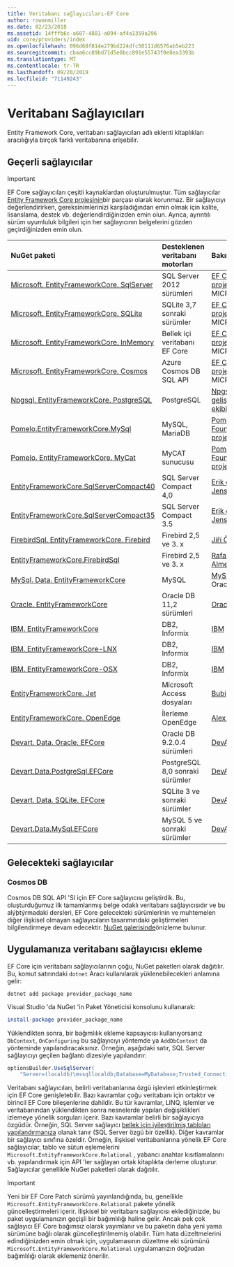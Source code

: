 ```yaml
---
title: Veritabanı sağlayıcıları-EF Core
author: rowanmiller
ms.date: 02/23/2018
ms.assetid: 14fffb6c-a687-4881-a094-af4a1359a296
uid: core/providers/index
ms.openlocfilehash: 096d68f814e279bd224dfc50111d6576ab5eb223
ms.sourcegitcommit: cbaa6cc89bd71d5e0bcc891e55743f0e8ea3393b
ms.translationtype: MT
ms.contentlocale: tr-TR
ms.lasthandoff: 09/20/2019
ms.locfileid: "71149243"
---
```

# <a name="database-providers"></a>Veritabanı Sağlayıcıları

Entity Framework Core, veritabanı sağlayıcıları adlı eklenti kitaplıkları aracılığıyla birçok farklı veritabanına erişebilir.

## <a name="current-providers"></a>Geçerli sağlayıcılar
> [!IMPORTANT]  
> EF Core sağlayıcıları çeşitli kaynaklardan oluşturulmuştur. Tüm sağlayıcılar [Entity Framework Core projesinin](https://github.com/aspnet/EntityFrameworkCore)bir parçası olarak korunmaz. Bir sağlayıcıyı değerlendirirken, gereksinimlerinizi karşıladığından emin olmak için kalite, lisanslama, destek vb. değerlendirdiğinizden emin olun. Ayrıca, ayrıntılı sürüm uyumluluk bilgileri için her sağlayıcının belgelerini gözden geçirdiğinizden emin olun.

| NuGet paketi                                                                                                        | Desteklenen veritabanı motorları | Bakımcı/satıcı                                                           | Notlar/gereksinimler | Faydalı bağlantılar                                                                                                                                                                                       |
|:---------------------------------------------------------------------------------------------------------------------|:---------------------------|:------------------------------------------------------------------------------|:---------------------|:---------------------------------------------------------------------------------------------------------------------------------------------------------------------------------------------------|
| [Microsoft. EntityFrameworkCore. SqlServer](https://www.nuget.org/packages/Microsoft.EntityFrameworkCore.SqlServer)    | SQL Server 2012 sürümleri    | [EF Core projesi](https://github.com/aspnet/EntityFrameworkCore/) MICROSOFT |                      | [belgeler](xref:core/providers/sql-server/index)                                                                                                                                                       |
| [Microsoft. EntityFrameworkCore. SQLite](https://www.nuget.org/packages/Microsoft.EntityFrameworkCore.Sqlite)          | SQLite 3,7 sonraki sürümler         | [EF Core projesi](https://github.com/aspnet/EntityFrameworkCore/) MICROSOFT |                      | [belgeler](xref:core/providers/sqlite/index)                                                                                                                                                           |
| [Microsoft. EntityFrameworkCore. InMemory](https://www.nuget.org/packages/Microsoft.EntityFrameworkCore.InMemory)      | Bellek içi veritabanı EF Core | [EF Core projesi](https://github.com/aspnet/EntityFrameworkCore/) MICROSOFT | Yalnızca test için     | [belgeler](xref:core/providers/in-memory/index)                                                                                                                                                        |
| [Microsoft. EntityFrameworkCore. Cosmos](https://www.nuget.org/packages/Microsoft.EntityFrameworkCore.Cosmos)          | Azure Cosmos DB SQL API    | [EF Core projesi](https://github.com/aspnet/EntityFrameworkCore/) MICROSOFT |                      | [belgeler](xref:core/providers/cosmos/index)                                                                                         |
| [Npgsql. EntityFrameworkCore. PostgreSQL](https://www.nuget.org/packages/Npgsql.EntityFrameworkCore.PostgreSQL)        | PostgreSQL                 | [Npgsql geliştirme ekibi](https://github.com/npgsql)                          |                      | [belgeler](http://www.npgsql.org/efcore/index.html)                                                                                                                                                    |
| [Pomelo.EntityFrameworkCore.MySql](https://www.nuget.org/packages/Pomelo.EntityFrameworkCore.MySql)                  | MySQL, MariaDB             | [Pomelo Foundation projesi](https://github.com/PomeloFoundation)              |                      | [Benioku](https://github.com/PomeloFoundation/Pomelo.EntityFrameworkCore.MySql/blob/master/README.md)                                                                                               |
| [Pomelo. EntityFrameworkCore. MyCat](https://www.nuget.org/packages/Pomelo.EntityFrameworkCore.MyCat)                  | MyCAT sunucusu               | [Pomelo Foundation projesi](https://github.com/PomeloFoundation)              | Yalnızca ön sürüm      | [Benioku](https://github.com/PomeloFoundation/Pomelo.EntityFrameworkCore.MyCat/blob/master/README.md)                                                                                               |
| [EntityFrameworkCore.SqlServerCompact40](https://www.nuget.org/packages/EntityFrameworkCore.SqlServerCompact40)      | SQL Server Compact 4,0     | [Erik ejlskov Jensen](https://github.com/ErikEJ/)                             | .NET Framework       | [wiki](https://github.com/ErikEJ/EntityFramework.SqlServerCompact/wiki/Using-EF-Core-with-SQL-Server-Compact-in-Traditional-.NET-Applications)                                                     |
| [EntityFrameworkCore.SqlServerCompact35](https://www.nuget.org/packages/EntityFrameworkCore.SqlServerCompact35)      | SQL Server Compact 3.5     | [Erik ejlskov Jensen](https://github.com/ErikEJ/)                             | .NET Framework       | [wiki](https://github.com/ErikEJ/EntityFramework.SqlServerCompact/wiki/Using-EF-Core-with-SQL-Server-Compact-in-Traditional-.NET-Applications)                                                     |
| [FirebirdSql. EntityFrameworkCore. Firebird](https://www.nuget.org/packages/FirebirdSql.EntityFrameworkCore.Firebird/) | Firebird 2,5 ve 3. x       | [Jiří Činčura](https://github.com/cincuranet)                                 |                      | [belgeler](https://github.com/cincuranet/FirebirdSql.Data.FirebirdClient/blob/master/Provider/docs/entity-framework-core.md)                                                                           |
| [EntityFrameworkCore.FirebirdSql](https://www.nuget.org/packages/EntityFrameworkCore.FirebirdSql/)                   | Firebird 2,5 ve 3. x       | [Rafael Almeida](https://github.com/ralmsdeveloper)                           |                      | [wiki](https://github.com/ralmsdeveloper/EntityFrameworkCore.FirebirdSQL/wiki)                                                                                                                     |
| [MySql. Data. EntityFrameworkCore](https://www.nuget.org/packages/MySql.Data.EntityFrameworkCore)                      | MySQL                      | [MySQL projesi](http://dev.mysql.com) Oracle                                |                      | [belgeler](https://dev.mysql.com/doc/connector-net/en/connector-net-entityframework-core.html)                                                                                                         |
| [Oracle. EntityFrameworkCore](https://www.nuget.org/packages/Oracle.EntityFrameworkCore/)                             | Oracle DB 11,2 sürümleri     | [Oracle](https://www.oracle.com/technetwork/topics/dotnet/)                   | Ön sürüm           | [Websitesi](https://www.oracle.com/technetwork/topics/dotnet/)                                                                                                                                       |
| [IBM. EntityFrameworkCore](https://www.nuget.org/packages/IBM.EntityFrameworkCore)                                    | DB2, Informix              | [IBM](https://ibm.com)                                                        | Windows sürümü      | [lenemeyen](https://www.ibm.com/developerworks/community/blogs/96960515-2ea1-4391-8170-b0515d08e4da/entry/Creating_Entity_Data_Model_using_IBM_Data_Server_providers_for_Entity_Framework_Core?lang=en) |
| [IBM. EntityFrameworkCore-LNX](https://www.nuget.org/packages/IBM.EntityFrameworkCore-lnx)                            | DB2, Informix              | [IBM](https://ibm.com)                                                        | Linux sürümü        | [lenemeyen](https://www.ibm.com/developerworks/community/blogs/96960515-2ea1-4391-8170-b0515d08e4da/entry/Creating_Entity_Data_Model_using_IBM_Data_Server_providers_for_Entity_Framework_Core?lang=en) |
| [IBM. EntityFrameworkCore-OSX](https://www.nuget.org/packages/IBM.EntityFrameworkCore-osx)                            | DB2, Informix              | [IBM](https://ibm.com)                                                        | macOS sürümü        | [lenemeyen](https://www.ibm.com/developerworks/community/blogs/96960515-2ea1-4391-8170-b0515d08e4da/entry/Creating_Entity_Data_Model_using_IBM_Data_Server_providers_for_Entity_Framework_Core?lang=en) |
| [EntityFrameworkCore. Jet](https://www.nuget.org/packages/EntityFrameworkCore.Jet/)                                   | Microsoft Access dosyaları     | [Bubi](https://github.com/bubibubi)                                           | .NET Framework       | [Benioku](https://github.com/bubibubi/EntityFrameworkCore.Jet/blob/master/docs/README.md)                                                                                                           |
| [EntityFrameworkCore. OpenEdge](https://www.nuget.org/packages/EntityFrameworkCore.OpenEdge/)                         | İlerleme OpenEdge          | [Alex Wiese](https://github.com/alexwiese)                                    |                      | [Benioku](https://github.com/alexwiese/EntityFrameworkCore.OpenEdge/blob/master/README.md)                                                                                                          |
| [Devart. Data. Oracle. EFCore](https://www.nuget.org/packages/Devart.Data.Oracle.EFCore/)                               | Oracle DB 9.2.0.4 sürümleri  | [DevArt](https://www.devart.com/)                                             | Ödenmemiş                 | [belgeler](https://www.devart.com/dotconnect/oracle/docs/)                                                                                                                                             |
| [Devart.Data.PostgreSql.EFCore](https://www.nuget.org/packages/Devart.Data.PostgreSql.EFCore/)                       | PostgreSQL 8,0 sonraki sürümler     | [DevArt](https://www.devart.com/)                                             | Ödenmemiş                 | [belgeler](https://www.devart.com/dotconnect/postgresql/docs/)                                                                                                                                         |
| [Devart. Data. SQLite. EFCore](https://www.nuget.org/packages/Devart.Data.SQLite.EFCore/)                               | SQLite 3 ve sonraki sürümler           | [DevArt](https://www.devart.com/)                                             | Ödenmemiş                 | [belgeler](https://www.devart.com/dotconnect/sqlite/docs/)                                                                                                                                             |
| [Devart.Data.MySql.EFCore](https://www.nuget.org/packages/Devart.Data.MySql.EFCore/)                                 | MySQL 5 ve sonraki sürümler            | [DevArt](https://www.devart.com/)                                             | Ödenmemiş                 | [belgeler](https://www.devart.com/dotconnect/mysql/docs/)                                                                                                                                              |

## <a name="future-providers"></a>Gelecekteki sağlayıcılar

### <a name="cosmos-db"></a>Cosmos DB

Cosmos DB SQL API 'SI için EF Core sağlayıcısı geliştirdik.
Bu, oluşturduğumuz ilk tamamlanmış belge odaklı veritabanı sağlayıcısıdır ve bu alýþtýrmadaki dersleri, EF Core gelecekteki sürümlerinin ve muhtemelen diğer ilişkisel olmayan sağlayıcıların tasarımındaki geliştirmeleri bilgilendirmeye devam edecektir.
[NuGet galerisinde](https://www.nuget.org/packages/Microsoft.EntityFrameworkCore.Cosmos)önizleme bulunur.

## <a name="adding-a-database-provider-to-your-application"></a>Uygulamanıza veritabanı sağlayıcısı ekleme

EF Core için veritabanı sağlayıcılarının çoğu, NuGet paketleri olarak dağıtılır. Bu, komut satırındaki `dotnet` Aracı kullanılarak yüklenebilecekleri anlamına gelir:

``` console
dotnet add package provider_package_name
```

Visual Studio 'da NuGet 'in Paket Yöneticisi konsolunu kullanarak:

``` powershell
install-package provider_package_name
```

Yüklendikten sonra, bir bağımlılık ekleme kapsayıcısı kullanıyorsanız `DbContext`, `OnConfiguring` bu sağlayıcıyı yöntemde ya `AddDbContext` da yönteminde yapılandıracaksınız.
Örneğin, aşağıdaki satır, SQL Server sağlayıcıyı geçilen bağlantı dizesiyle yapılandırır:

``` csharp
optionsBuilder.UseSqlServer(
    "Server=(localdb)\mssqllocaldb;Database=MyDatabase;Trusted_Connection=True;");
```  

Veritabanı sağlayıcıları, belirli veritabanlarına özgü işlevleri etkinleştirmek için EF Core genişletebilir.
Bazı kavramlar çoğu veritabanı için ortaktır ve birincil EF Core bileşenlerine dahildir.
Bu tür kavramlar, LINQ, işlemler ve veritabanından yüklendikten sonra nesnelerde yapılan değişiklikleri izlemeye yönelik sorguları içerir.
Bazı kavramlar belirli bir sağlayıcıya özgüdür.
Örneğin, SQL Server sağlayıcı [bellek için iyileştirilmiş tabloları yapılandırmanıza](xref:core/providers/sql-server/memory-optimized-tables) olanak tanır (SQL Server özgü bir özellik).
Diğer kavramlar bir sağlayıcı sınıfına özeldir.
Örneğin, ilişkisel veritabanlarına yönelik EF Core sağlayıcılar, tablo ve sütun eşlemelerini `Microsoft.EntityFrameworkCore.Relational` , yabancı anahtar kısıtlamalarını vb. yapılandırmak için API 'ler sağlayan ortak kitaplıkta derleme oluşturur. Sağlayıcılar genellikle NuGet paketleri olarak dağıtılır.

> [!IMPORTANT]  
> Yeni bir EF Core Patch sürümü yayınlandığında, bu, genellikle `Microsoft.EntityFrameworkCore.Relational` pakete yönelik güncelleştirmeleri içerir.
> İlişkisel bir veritabanı sağlayıcısı eklediğinizde, bu paket uygulamanızın geçişli bir bağımlılığı haline gelir.
> Ancak pek çok sağlayıcı EF Core bağımsız olarak yayımlanır ve bu paketin daha yeni yama sürümüne bağlı olarak güncelleştirilmemiş olabilir.
> Tüm hata düzeltmelerini edindiğinizden emin olmak için, uygulamasının düzeltme eki sürümünü `Microsoft.EntityFrameworkCore.Relational` uygulamanızın doğrudan bağımlılığı olarak eklemeniz önerilir.
